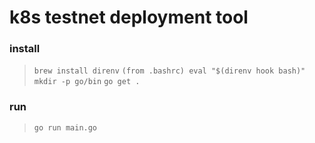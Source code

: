 # k8s testnet deployment tool

### install
>```brew install direnv```
>```(from .bashrc) eval "$(direnv hook bash)"```
>```mkdir -p go/bin```
>```go get .```

### run
>```go run main.go```
